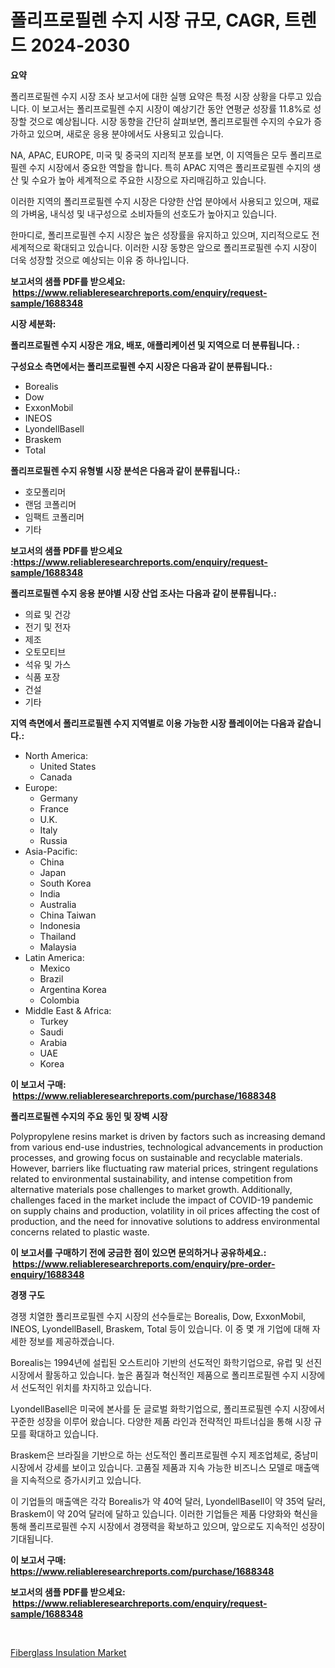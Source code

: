 <p><h1>폴리프로필렌 수지 시장 규모, CAGR, 트렌드 2024-2030</h1></p><p><strong>요약</strong></p>
<p><p>폴리프로필렌 수지 시장 조사 보고서에 대한 실행 요약은 특정 시장 상황을 다루고 있습니다. 이 보고서는 폴리프로필렌 수지 시장이 예상기간 동안 연평균 성장률 11.8%로 성장할 것으로 예상됩니다. 시장 동향을 간단히 살펴보면, 폴리프로필렌 수지의 수요가 증가하고 있으며, 새로운 응용 분야에서도 사용되고 있습니다.</p><p>NA, APAC, EUROPE, 미국 및 중국의 지리적 분포를 보면, 이 지역들은 모두 폴리프로필렌 수지 시장에서 중요한 역할을 합니다. 특히 APAC 지역은 폴리프로필렌 수지의 생산 및 수요가 높아 세계적으로 주요한 시장으로 자리매김하고 있습니다.</p><p>이러한 지역의 폴리프로필렌 수지 시장은 다양한 산업 분야에서 사용되고 있으며, 재료의 가벼움, 내식성 및 내구성으로 소비자들의 선호도가 높아지고 있습니다.</p><p>한마디로, 폴리프로필렌 수지 시장은 높은 성장률을 유지하고 있으며, 지리적으로도 전 세계적으로 확대되고 있습니다. 이러한 시장 동향은 앞으로 폴리프로필렌 수지 시장이 더욱 성장할 것으로 예상되는 이유 중 하나입니다.</p></p>
<p><strong>보고서의 샘플 PDF를 받으세요: &nbsp;<a href="https://www.reliableresearchreports.com/enquiry/request-sample/1688348">https://www.reliableresearchreports.com/enquiry/request-sample/1688348</a></strong></p>
<p><strong>시장 세분화:</strong></p>
<p><strong> 폴리프로필렌 수지 시장은 개요, 배포, 애플리케이션 및 지역으로 더 분류됩니다. :</strong></p>
<p><strong>구성요소 측면에서는 폴리프로필렌 수지 시장은 다음과 같이 분류됩니다.:</strong></p>
<p><ul><li>Borealis</li><li>Dow</li><li>ExxonMobil</li><li>INEOS</li><li>LyondellBasell</li><li>Braskem</li><li>Total</li></ul></p>
<p><strong> 폴리프로필렌 수지 유형별 시장 분석은 다음과 같이 분류됩니다.:</strong></p>
<p><ul><li>호모폴리머</li><li>랜덤 코폴리머</li><li>임팩트 코폴리머</li><li>기타</li></ul></p>
<p><strong>보고서의 샘플 PDF를 받으세요 :<a href="https://www.reliableresearchreports.com/enquiry/request-sample/1688348">https://www.reliableresearchreports.com/enquiry/request-sample/1688348</a></strong></p>
<p><strong> 폴리프로필렌 수지 응용 분야별 시장 산업 조사는 다음과 같이 분류됩니다.:</strong></p>
<p><ul><li>의료 및 건강</li><li>전기 및 전자</li><li>제조</li><li>오토모티브</li><li>석유 및 가스</li><li>식품 포장</li><li>건설</li><li>기타</li></ul></p>
<p><strong>지역 측면에서 폴리프로필렌 수지 지역별로 이용 가능한 시장 플레이어는 다음과 같습니다.:</strong></p>
<p><ul>
    <li>
        North America:
        <ul>
            <li>United States</li>
            <li>Canada</li>
        </ul>
    </li>
    <li>
        Europe:
        <ul>
            <li>Germany</li>
            <li>France</li>
            <li>U.K.</li>
            <li>Italy</li>
            <li>Russia</li>
        </ul>
    </li>
    <li>
        Asia-Pacific:
        <ul>
            <li>China</li>
            <li>Japan</li>
            <li>South Korea</li>
            <li>India</li>
            <li>Australia</li>
            <li>China Taiwan</li>
            <li>Indonesia</li>
            <li>Thailand</li>
            <li>Malaysia</li>
        </ul>
    </li>
    <li>
        Latin America:
        <ul>
            <li>Mexico</li>
            <li>Brazil</li>
            <li>Argentina Korea</li>
            <li>Colombia</li>
        </ul>
    </li>
    <li>
        Middle East & Africa:
        <ul>
            <li>Turkey</li>
            <li>Saudi</li>
            <li>Arabia</li>
            <li>UAE</li>
            <li>Korea</li>
        </ul>
    </li>
    </ul></p>
<p><strong>이 보고서 구매: &nbsp;<a href="https://www.reliableresearchreports.com/purchase/1688348">https://www.reliableresearchreports.com/purchase/1688348</a></strong></p>
<p><strong>폴리프로필렌 수지의 주요 동인 및 장벽 시장</strong></p>
<p><p>Polypropylene resins market is driven by factors such as increasing demand from various end-use industries, technological advancements in production processes, and growing focus on sustainable and recyclable materials. However, barriers like fluctuating raw material prices, stringent regulations related to environmental sustainability, and intense competition from alternative materials pose challenges to market growth. Additionally, challenges faced in the market include the impact of COVID-19 pandemic on supply chains and production, volatility in oil prices affecting the cost of production, and the need for innovative solutions to address environmental concerns related to plastic waste.</p></p>
<p><strong>이 보고서를 구매하기 전에 궁금한 점이 있으면 문의하거나 공유하세요.: &nbsp;<a href="https://www.reliableresearchreports.com/enquiry/pre-order-enquiry/1688348">https://www.reliableresearchreports.com/enquiry/pre-order-enquiry/1688348</a></strong></p>
<p><strong>경쟁 구도</strong></p>
<p><p>경쟁 치열한 폴리프로필렌 수지 시장의 선수들로는 Borealis, Dow, ExxonMobil, INEOS, LyondellBasell, Braskem, Total 등이 있습니다. 이 중 몇 개 기업에 대해 자세한 정보를 제공하겠습니다.</p><p>Borealis는 1994년에 설립된 오스트리아 기반의 선도적인 화학기업으로, 유럽 및 선진 시장에서 활동하고 있습니다. 높은 품질과 혁신적인 제품으로 폴리프로필렌 수지 시장에서 선도적인 위치를 차지하고 있습니다.</p><p>LyondellBasell은 미국에 본사를 둔 글로벌 화학기업으로, 폴리프로필렌 수지 시장에서 꾸준한 성장을 이루어 왔습니다. 다양한 제품 라인과 전략적인 파트너십을 통해 시장 규모를 확대하고 있습니다.</p><p>Braskem은 브라질을 기반으로 하는 선도적인 폴리프로필렌 수지 제조업체로, 중남미 시장에서 강세를 보이고 있습니다. 고품질 제품과 지속 가능한 비즈니스 모델로 매출액을 지속적으로 증가시키고 있습니다.</p><p>이 기업들의 매출액은 각각 Borealis가 약 40억 달러, LyondellBasell이 약 35억 달러, Braskem이 약 20억 달러에 달하고 있습니다. 이러한 기업들은 제품 다양화와 혁신을 통해 폴리프로필렌 수지 시장에서 경쟁력을 확보하고 있으며, 앞으로도 지속적인 성장이 기대됩니다.</p></p>
<p><strong>이 보고서 구매: &nbsp; <a href="https://www.reliableresearchreports.com/purchase/1688348">https://www.reliableresearchreports.com/purchase/1688348</a></strong></p>
<p><strong>보고서의 샘플 PDF를 받으세요: &nbsp;<a href="https://www.reliableresearchreports.com/enquiry/request-sample/1688348">https://www.reliableresearchreports.com/enquiry/request-sample/1688348</a></strong><strong></strong></p>
<p>&nbsp;</p>
<p><p><a href="https://noble-drawer-34c.notion.site/Global-Fiberglass-Insulation-Market-by-Types-Applications-and-Major-Players-with-Regional-Growth--ad7dcccf644942a1b797b92c1f0e9448">Fiberglass Insulation Market</a></p></p>